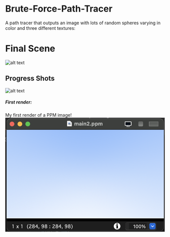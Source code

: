 # Brute-Force-Path-Tracer
A path tracer that outputs an image with lots of random spheres varying in color and three different textures: 
# Final Scene 
![alt text](https://github.com/issoni/Brute-Force-Path-Tracer/blob/main/renders/main20.png "Final Scene")
## Progress Shots 
![alt text](https://github.com/issoni/Brute-Force-Path-Tracer/blob/main/renders/main.png "Final Scene")
##### First render: 
My first render of a PPM image! 
![alt text](https://github.com/issoni/Brute-Force-Path-Tracer/blob/main/renders/main2.png "Final Scene")



